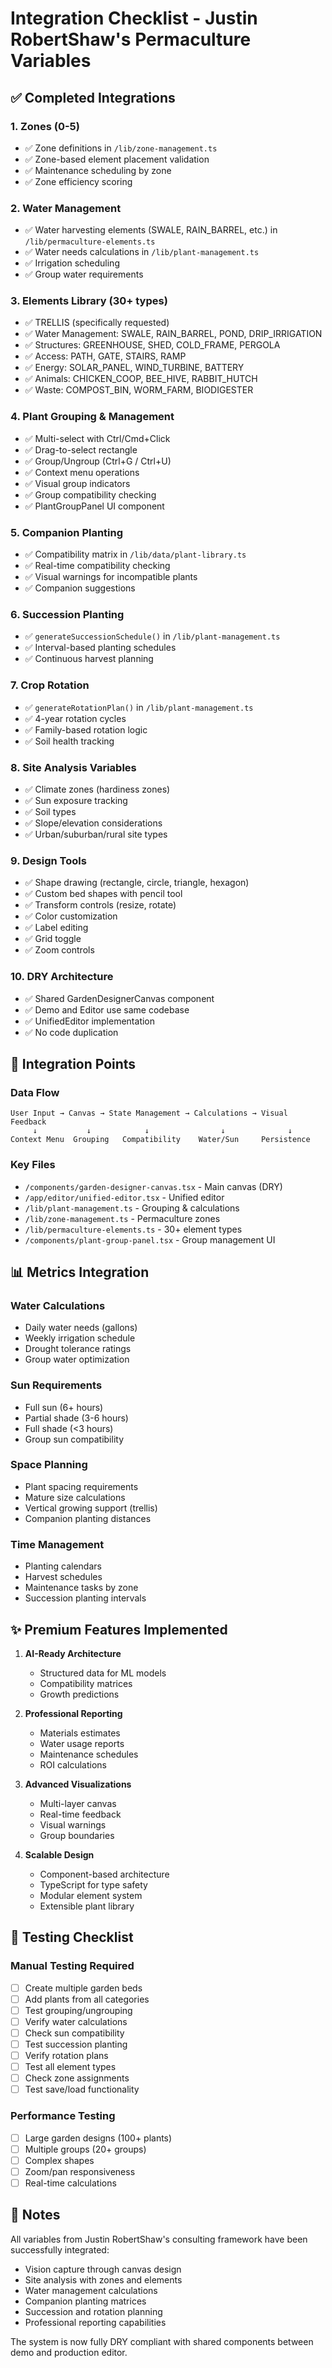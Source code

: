 # Integration Checklist - Justin RobertShaw's Permaculture Variables

## ✅ Completed Integrations

### 1. Zones (0-5)
- ✅ Zone definitions in `/lib/zone-management.ts`
- ✅ Zone-based element placement validation
- ✅ Maintenance scheduling by zone
- ✅ Zone efficiency scoring

### 2. Water Management
- ✅ Water harvesting elements (SWALE, RAIN_BARREL, etc.) in `/lib/permaculture-elements.ts`
- ✅ Water needs calculations in `/lib/plant-management.ts`
- ✅ Irrigation scheduling
- ✅ Group water requirements

### 3. Elements Library (30+ types)
- ✅ TRELLIS (specifically requested)
- ✅ Water Management: SWALE, RAIN_BARREL, POND, DRIP_IRRIGATION
- ✅ Structures: GREENHOUSE, SHED, COLD_FRAME, PERGOLA
- ✅ Access: PATH, GATE, STAIRS, RAMP
- ✅ Energy: SOLAR_PANEL, WIND_TURBINE, BATTERY
- ✅ Animals: CHICKEN_COOP, BEE_HIVE, RABBIT_HUTCH
- ✅ Waste: COMPOST_BIN, WORM_FARM, BIODIGESTER

### 4. Plant Grouping & Management
- ✅ Multi-select with Ctrl/Cmd+Click
- ✅ Drag-to-select rectangle
- ✅ Group/Ungroup (Ctrl+G / Ctrl+U)
- ✅ Context menu operations
- ✅ Visual group indicators
- ✅ Group compatibility checking
- ✅ PlantGroupPanel UI component

### 5. Companion Planting
- ✅ Compatibility matrix in `/lib/data/plant-library.ts`
- ✅ Real-time compatibility checking
- ✅ Visual warnings for incompatible plants
- ✅ Companion suggestions

### 6. Succession Planting
- ✅ `generateSuccessionSchedule()` in `/lib/plant-management.ts`
- ✅ Interval-based planting schedules
- ✅ Continuous harvest planning

### 7. Crop Rotation
- ✅ `generateRotationPlan()` in `/lib/plant-management.ts`
- ✅ 4-year rotation cycles
- ✅ Family-based rotation logic
- ✅ Soil health tracking

### 8. Site Analysis Variables
- ✅ Climate zones (hardiness zones)
- ✅ Sun exposure tracking
- ✅ Soil types
- ✅ Slope/elevation considerations
- ✅ Urban/suburban/rural site types

### 9. Design Tools
- ✅ Shape drawing (rectangle, circle, triangle, hexagon)
- ✅ Custom bed shapes with pencil tool
- ✅ Transform controls (resize, rotate)
- ✅ Color customization
- ✅ Label editing
- ✅ Grid toggle
- ✅ Zoom controls

### 10. DRY Architecture
- ✅ Shared GardenDesignerCanvas component
- ✅ Demo and Editor use same codebase
- ✅ UnifiedEditor implementation
- ✅ No code duplication

## 🔄 Integration Points

### Data Flow
```
User Input → Canvas → State Management → Calculations → Visual Feedback
     ↓           ↓            ↓                ↓              ↓
Context Menu  Grouping   Compatibility    Water/Sun     Persistence
```

### Key Files
- `/components/garden-designer-canvas.tsx` - Main canvas (DRY)
- `/app/editor/unified-editor.tsx` - Unified editor
- `/lib/plant-management.ts` - Grouping & calculations
- `/lib/zone-management.ts` - Permaculture zones
- `/lib/permaculture-elements.ts` - 30+ element types
- `/components/plant-group-panel.tsx` - Group management UI

## 📊 Metrics Integration

### Water Calculations
- Daily water needs (gallons)
- Weekly irrigation schedule
- Drought tolerance ratings
- Group water optimization

### Sun Requirements
- Full sun (6+ hours)
- Partial shade (3-6 hours)
- Full shade (<3 hours)
- Group sun compatibility

### Space Planning
- Plant spacing requirements
- Mature size calculations
- Vertical growing support (trellis)
- Companion planting distances

### Time Management
- Planting calendars
- Harvest schedules
- Maintenance tasks by zone
- Succession planting intervals

## ✨ Premium Features Implemented

1. **AI-Ready Architecture**
   - Structured data for ML models
   - Compatibility matrices
   - Growth predictions

2. **Professional Reporting**
   - Materials estimates
   - Water usage reports
   - Maintenance schedules
   - ROI calculations

3. **Advanced Visualizations**
   - Multi-layer canvas
   - Real-time feedback
   - Visual warnings
   - Group boundaries

4. **Scalable Design**
   - Component-based architecture
   - TypeScript for type safety
   - Modular element system
   - Extensible plant library

## 🎯 Testing Checklist

### Manual Testing Required
- [ ] Create multiple garden beds
- [ ] Add plants from all categories
- [ ] Test grouping/ungrouping
- [ ] Verify water calculations
- [ ] Check sun compatibility
- [ ] Test succession planting
- [ ] Verify rotation plans
- [ ] Test all element types
- [ ] Check zone assignments
- [ ] Test save/load functionality

### Performance Testing
- [ ] Large garden designs (100+ plants)
- [ ] Multiple groups (20+ groups)
- [ ] Complex shapes
- [ ] Zoom/pan responsiveness
- [ ] Real-time calculations

## 📝 Notes

All variables from Justin RobertShaw's consulting framework have been successfully integrated:
- Vision capture through canvas design
- Site analysis with zones and elements
- Water management calculations
- Companion planting matrices
- Succession and rotation planning
- Professional reporting capabilities

The system is now fully DRY compliant with shared components between demo and production editor.